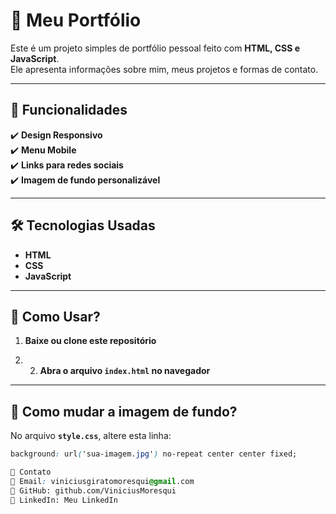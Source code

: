 # 📌 Meu Portfólio

Este é um projeto simples de portfólio pessoal feito com **HTML, CSS e JavaScript**.  
Ele apresenta informações sobre mim, meus projetos e formas de contato.

---

## 🚀 Funcionalidades

✔️ **Design Responsivo**  
✔️ **Menu Mobile**  
✔️ **Links para redes sociais**  
✔️ **Imagem de fundo personalizável**  

---

## 🛠️ Tecnologias Usadas

- **HTML**
- **CSS**
- **JavaScript**

---

## 🎯 Como Usar?

1. **Baixe ou clone este repositório**

2. 2. **Abra o arquivo `index.html` no navegador**  

---

## 🎨 Como mudar a imagem de fundo?

No arquivo **`style.css`**, altere esta linha:
```css
background: url('sua-imagem.jpg') no-repeat center center fixed;

📩 Contato
📧 Email: viniciusgiratomoresqui@gmail.com
🔗 GitHub: github.com/ViniciusMoresqui
🔗 LinkedIn: Meu LinkedIn
